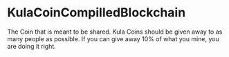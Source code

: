 # KulaCoinCompilledBlockchain
The Coin that is meant to be shared. Kula Coins should be given away to as many people as possible. If you can give away 10% of what you mine, you are doing it right. 
